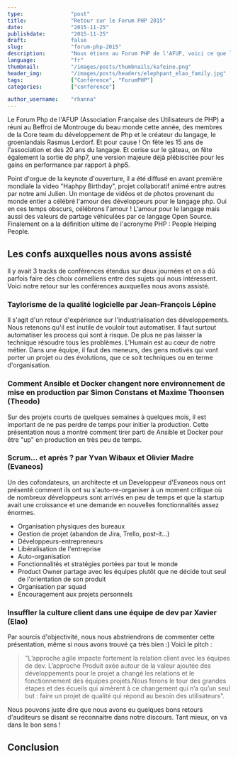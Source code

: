 ```yaml
---
type:               "post"
title:              "Retour sur le Forum PHP 2015"
date:               "2015-11-25"
publishdate:        "2015-11-25"
draft:              false
slug:               "forum-php-2015"
description:        "Nous étions au Forum PHP de l'AFUP, voici ce que l'on a retenu."
language:           "fr"
thumbnail:          "/images/posts/thumbnails/kafeine.png"
header_img:         "/images/posts/headers/elephpant_elao_family.jpg"
tags:               ["Conférence", "ForumPHP"]
categories:         ["conference"]

author_username:    "rhanna"
---
```


Le Forum Php de l'AFUP (Association Française des Utilisateurs de PHP) a réuni au Beffroi de Montrouge du beau monde
cette année, des membres de la Core team du développement de Php et le créateur du langage, le groenlandais Rasmus
Lerdorf.
Et pour cause ! On fête les 15 ans de l'association et des 20 ans du langage. Et cerise sur le gâteau, on fête
également la sortie de php7, une version majeure déjà plébiscitée pour les gains en performance par rapport à php5. 

Point d'orgue de la keynote d'ouverture, il a été diffusé en avant première mondiale la video "Haphpy Birthday",
projet collaboratif animé entre autres par notre ami Julien.
Un montage de vidéos et de photos provenant du monde entier a célébré l'amour des développeurs pour le langage php.
Oui en ces temps obscurs, célébrons l'amour !
L'amour pour le langage mais aussi des valeurs de partage véhiculées par ce langage Open Source.
Finalement on a la définition ultime de l'acronyme PHP : People Helping People.

## Les confs auxquelles nous avons assisté

Il y avait 3 tracks de conférences étendus sur deux journées et on a dû parfois faire des choix cornelliens entre des
sujets qui nous intéressent.
Voici notre retour sur les conférences auxquelles nous avons assisté.

### Taylorisme de la qualité logicielle par Jean-François Lépine

Il s'agit d'un retour d'expérience sur l'industrialisation des développements.
Nous retenons qu'il est inutile de vouloir tout automatiser.
Il faut surtout automatiser les process qui sont à risque.
De plus ne pas laisser la technique résoudre tous les problèmes.
L'Humain est au cœur de notre métier. Dans une équipe, il faut des meneurs, des gens motivés qui vont porter un projet
ou des évolutions, que ce soit techniques ou en terme d'organisation. 

### Comment Ansible et Docker changent nore environnement de mise en production par Simon Constans et Maxime Thoonsen (Theodo)

Sur des projets courts de quelques semaines à quelques mois, il est important de ne pas perdre de temps pour initier la
production. Cette présentation nous a montré comment tirer parti de Ansible et Docker pour être "up" en production en
très peu de temps.

### Scrum... et après ? par Yvan Wibaux et Olivier Madre (Evaneos)

Un des cofondateurs, un architecte et un Developpeur d'Evaneos nous ont présenté comment ils ont su s'auto-re-organiser
à un moment critique où de nombreux développeurs sont arrivés en peu de temps et que la startup avait une croissance et
une demande en nouvelles fonctionnalités assez énormes.
* Organisation physiques des bureaux
* Gestion de projet (abandon de Jira, Trello, post-it...)
* Développeurs-entrepreneurs
* Libéralisation de l'entreprise
* Auto-organisation
* Fonctionnalités et stratégies portées par tout le monde
* Product Owner partage avec les équipes plutôt que ne décide tout seul de l'orientation de son produit
* Organisation par squad
* Encouragement aux projets personnels

### Insuffler la culture client dans une équipe de dev par Xavier (Elao)

Par sourcis d'objectivité, nous nous abstriendrons de commenter cette présentation, même si nous avons trouvé ça très
bien :)
Voici le pitch :

> "L’approche agile impacte fortement la relation client avec les équipes de dev. L’approche Produit
axée autour de la valeur ajoutée des développements pour le projet a changé les relations et le fonctionnement des
équipes projets.Nous ferons le tour des grandes étapes et des écueils qui aimèrent à ce changement qui n’a qu’un seul
but : faire un projet de qualité qui répond au besoin des utilisateurs".

Nous pouvons juste dire que nous avons eu quelques bons retours d'auditeurs se disant se reconnaitre dans notre
discours. Tant mieux, on va dans le bon sens !

## Conclusion
